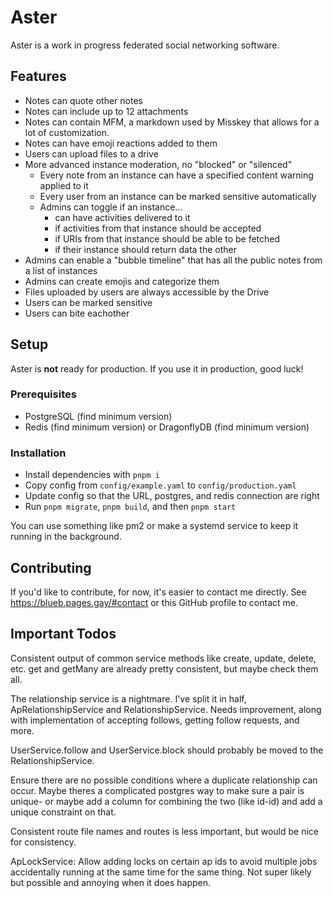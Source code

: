 # Aster

Aster is a work in progress federated social networking software.

## Features

- Notes can quote other notes
- Notes can include up to 12 attachments
- Notes can contain MFM, a markdown used by Misskey that allows for a lot of customization.
- Notes can have emoji reactions added to them
- Users can upload files to a drive
- More advanced instance moderation, no "blocked" or "silenced"
    - Every note from an instance can have a specified content warning applied to it
    - Every user from an instance can be marked sensitive automatically
    - Admins can toggle if an instance...
        - can have activities delivered to it
        - if activities from that instance should be accepted
        - if URIs from that instance should be able to be fetched
        - if their instance should return data the other
- Admins can enable a "bubble timeline" that has all the public notes from a list of instances
- Admins can create emojis and categorize them
- Files uploaded by users are always accessible by the Drive
- Users can be marked sensitive
- Users can bite eachother

## Setup

Aster is **not** ready for production. If you use it in production, good luck!

### Prerequisites
- PostgreSQL (find minimum version)
- Redis (find minimum version) or DragonflyDB (find minimum version) 

### Installation
- Install dependencies with `pnpm i`
- Copy config from `config/example.yaml` to `config/production.yaml`
- Update config so that the URL, postgres, and redis connection are right
- Run `pnpm migrate`, `pnpm build`, and then `pnpm start`

You can use something like pm2 or make a systemd service to keep it running in the background.

## Contributing

If you'd like to contribute, for now, it's easier to contact me directly. See https://blueb.pages.gay/#contact or this GitHub profile to contact me.

## Important Todos

Consistent output of common service methods like create, update, delete, etc. get and getMany are already pretty consistent, but maybe check them all.

The relationship service is a nightmare. I've split it in half, ApRelationshipService and RelationshipService. Needs improvement, along with implementation of accepting follows, getting follow requests, and more.

UserService.follow and UserService.block should probably be moved to the RelationshipService.

Ensure there are no possible conditions where a duplicate relationship can occur. Maybe theres a complicated postgres way to make sure a pair is unique- or maybe add a column for combining the two (like id-id) and add a unique constraint on that.

Consistent route file names and routes is less important, but would be nice for consistency.

ApLockService: Allow adding locks on certain ap ids to avoid multiple jobs accidentally running at the same time for the same thing. Not super likely but possible and annoying when it does happen.